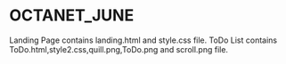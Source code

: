 # OCTANET_JUNE
Landing Page contains landing.html and style.css file.
ToDo List contains ToDo.html,style2.css,quill.png,ToDo.png and scroll.png file.
